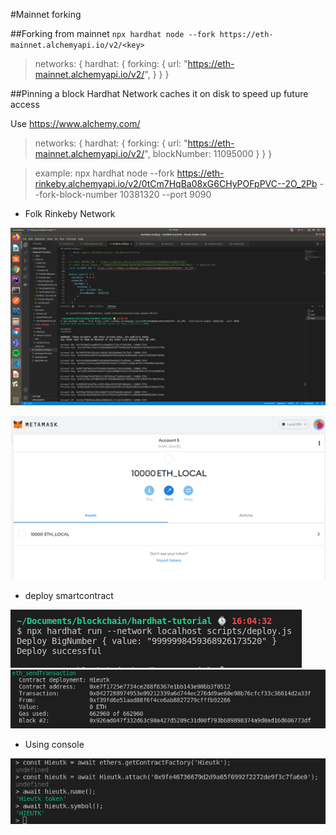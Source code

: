 #Mainnet forking

##Forking from mainnet
`npx hardhat node --fork https://eth-mainnet.alchemyapi.io/v2/<key>`
>networks: {
  hardhat: {
    forking: {
      url: "https://eth-mainnet.alchemyapi.io/v2/<key>",
    }
  }
}

##Pinning a block
Hardhat Network caches it on disk to speed up future access

Use https://www.alchemy.com/

>networks: {
  hardhat: {
    forking: {
      url: "https://eth-mainnet.alchemyapi.io/v2/<key>",
      blockNumber: 11095000
    }
  }
}

>example: npx hardhat node --fork https://eth-rinkeby.alchemyapi.io/v2/0tCm7HqBa08xG6CHyPOFpPVC--2O_2Pb --fork-block-number 10381320 --port 9090

- Folk Rinkeby Network

![The San Juan Mountains are beautiful!](@/../../demo_code_folk_1.png)

![The San Juan Mountains are beautiful!](@/../../wallet_eth_folk.png)

- deploy smartcontract

![The San Juan Mountains are beautiful!](@/../../deploy_folk_11.png)
![The San Juan Mountains are beautiful!](@/../../deploy_contract_folk_3.png)

- Using console

![The San Juan Mountains are beautiful!](@/../../console_test_1.png)